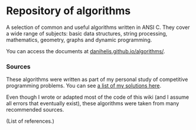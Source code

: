 # Repository of algorithms

A selection of common and useful algorithms written in ANSI C. They cover a wide
range of subjects: basic data structures, string processing, mathematics,
geometry, graphs and dynamic programming.

You can access the documents at [danihelis.github.io/algorithms/](/https://danihelis.github.io/algorithms/).

### Sources

These algorithms were written as part of my personal study of competitive
programming problems. You can see [a list of my solutions here](#).

Even though I wrote or adapted most of the code of this wiki (and I assume all
errors that eventually exist), these algorithms were taken from many recommended
sources.

(List of references.)
